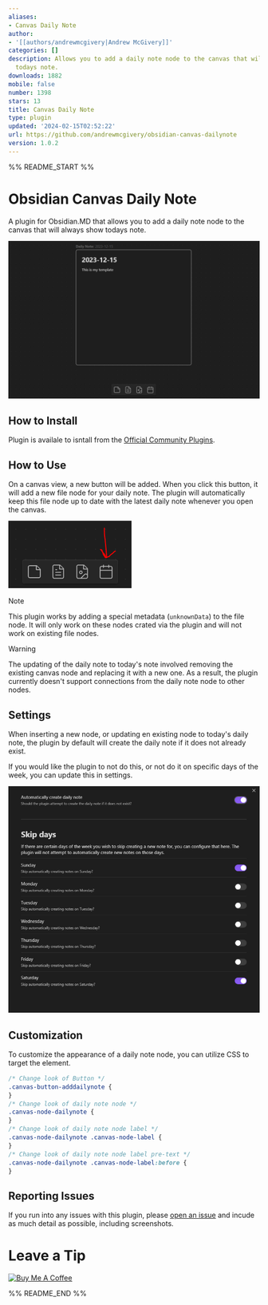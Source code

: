 ```yaml
---
aliases:
- Canvas Daily Note
author:
- '[[authors/andrewmcgivery|Andrew McGivery]]'
categories: []
description: Allows you to add a daily note node to the canvas that will always show
  todays note.
downloads: 1882
mobile: false
number: 1398
stars: 13
title: Canvas Daily Note
type: plugin
updated: '2024-02-15T02:52:22'
url: https://github.com/andrewmcgivery/obsidian-canvas-dailynote
version: 1.0.2
---
```


%% README_START %%

# Obsidian Canvas Daily Note

A plugin for Obsidian.MD that allows you to add a daily note node to the canvas that will always show todays note.

![A screenshot of a daily note on the canvas and the "add daily note" button in the bottom controls](https://raw.githubusercontent.com/andrewmcgivery/obsidian-canvas-dailynote/HEAD/canvas.png)

## How to Install

Plugin is availale to isntall from the [Official Community Plugins](https://obsidian.md/plugins?id=canvas-dailynote).

## How to Use

On a canvas view, a new button will be added. When you click this button, it will add a new file node for your daily note. The plugin will automatically keep this file node up to date with the latest daily note whenever you open the canvas.

![A screenshot showing the "add daily note" button](https://raw.githubusercontent.com/andrewmcgivery/obsidian-canvas-dailynote/HEAD/add_button.png)

> [!NOTE]
> This plugin works by adding a special metadata (`unknownData`) to the file node. It will only work on these nodes crated via the plugin and will not work on existing file nodes.

> [!WARNING]
> The updating of the daily note to today's note involved removing the existing canvas node and replacing it with a new one. As a result, the plugin currently doesn't support connections from the daily note node to other nodes.

## Settings

When inserting a new node, or updating en existing node to today's daily note, the plugin by default will create the daily note if it does not already exist.

If you would like the plugin to not do this, or not do it on specific days of the week, you can update this in settings.

![A screenshot of the settings screen](https://raw.githubusercontent.com/andrewmcgivery/obsidian-canvas-dailynote/HEAD/settings.png)

## Customization

To customize the appearance of a daily note node, you can utilize CSS to target the element.

```css
/* Change look of Button */
.canvas-button-adddailynote {
}
/* Change look of daily note node */
.canvas-node-dailynote {
}
/* Change look of daily note node label */
.canvas-node-dailynote .canvas-node-label {
}
/* Change look of daily note node label pre-text */
.canvas-node-dailynote .canvas-node-label:before {
}
```

## Reporting Issues

If you run into any issues with this plugin, please [open an issue](https://github.com/andrewmcgivery/obsidian-ribbon-divider/issues/new) and incude as much detail as possible, including screenshots.

# Leave a Tip

<a href="https://www.buymeacoffee.com/andrewmcgivery" target="_blank"><img src="https://cdn.buymeacoffee.com/buttons/v2/default-yellow.png" alt="Buy Me A Coffee" style="height: 60px !important;width: 217px !important;" ></a>


%% README_END %%